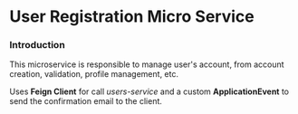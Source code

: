 # User Registration Micro Service

### Introduction
This microservice is responsible to manage user's account, from account creation, validation, profile management, etc.

Uses **Feign Client** for call *users-service* and a custom **ApplicationEvent** to send the confirmation email to the client.